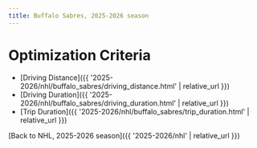 ```yaml
---
title: Buffalo Sabres, 2025-2026 season
---
```


# Optimization Criteria
- [Driving Distance]({{ '2025-2026/nhl/buffalo_sabres/driving_distance.html' | relative_url }})
- [Driving Duration]({{ '2025-2026/nhl/buffalo_sabres/driving_duration.html' | relative_url }})
- [Trip Duration]({{ '2025-2026/nhl/buffalo_sabres/trip_duration.html' | relative_url }})

[Back to NHL, 2025-2026 season]({{ '2025-2026/nhl' | relative_url }})
